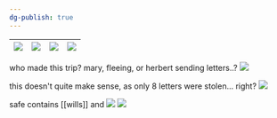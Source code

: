 ```yaml
---
dg-publish: true
---
```


| ![](https://i.imgur.com/4YsknKV.jpeg) | ![](https://i.imgur.com/TPDxMTZ.jpeg) | ![](https://i.imgur.com/l0imXSq.jpeg) | ![](https://i.imgur.com/5EVs931.jpeg) |
| ------------------------------------- | ------------------------------------- | ------------------------------------- | ------------------------------------- |
who made this trip? mary, fleeing, or herbert sending letters..?
![](https://i.imgur.com/rI6lnMC.jpeg)

this doesn't quite make sense, as only 8 letters were stolen... right?
![](https://i.imgur.com/iU4oQxk.jpeg)

safe contains [[wills]] and
![](https://i.imgur.com/M1DdW2v.png)
![](https://i.imgur.com/vkhBHc1.png)

